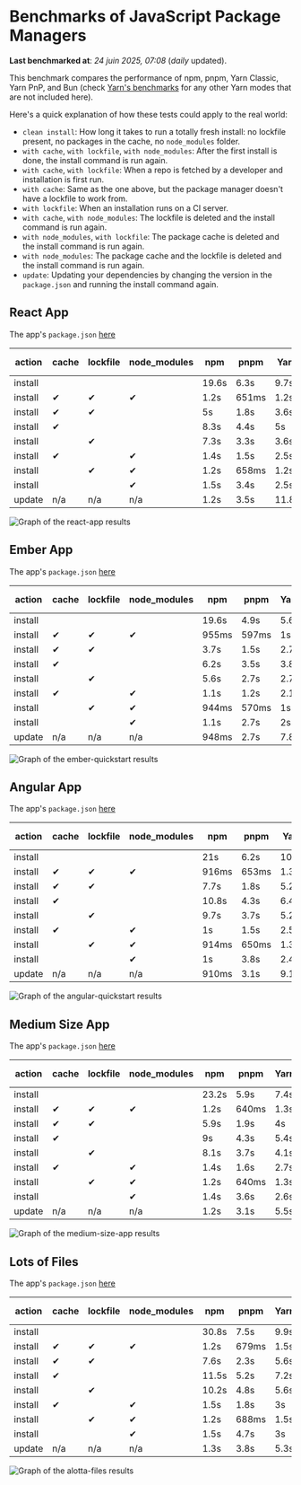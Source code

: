# Benchmarks of JavaScript Package Managers

**Last benchmarked at**: _24 juin 2025, 07:08_ (_daily_ updated).

This benchmark compares the performance of npm, pnpm, Yarn Classic, Yarn PnP, and Bun (check [Yarn's benchmarks](https://yarnpkg.com/benchmarks) for any other Yarn modes that are not included here).

Here's a quick explanation of how these tests could apply to the real world:

- `clean install`: How long it takes to run a totally fresh install: no lockfile present, no packages in the cache, no `node_modules` folder.
- `with cache`, `with lockfile`, `with node_modules`: After the first install is done, the install command is run again.
- `with cache`, `with lockfile`: When a repo is fetched by a developer and installation is first run.
- `with cache`: Same as the one above, but the package manager doesn't have a lockfile to work from.
- `with lockfile`: When an installation runs on a CI server.
- `with cache`, `with node_modules`: The lockfile is deleted and the install command is run again.
- `with node_modules`, `with lockfile`: The package cache is deleted and the install command is run again.
- `with node_modules`: The package cache and the lockfile is deleted and the install command is run again.
- `update`: Updating your dependencies by changing the version in the `package.json` and running the install command again.

## React App

The app's `package.json` [here](./fixtures/react-app/package.json)

| action  | cache | lockfile | node_modules| npm | pnpm | Yarn | Yarn PnP | Bun |
| ---     | ---   | ---      | ---         | --- | ---  | ---  | ---      | --- |
| install |       |          |             | 19.6s | 6.3s | 9.7s | 2.6s | 1.4s |
| install | ✔     | ✔        | ✔           | 1.2s | 651ms | 1.2s | n/a | 35ms |
| install | ✔     | ✔        |             | 5s | 1.8s | 3.6s | 982ms | 462ms |
| install | ✔     |          |             | 8.3s | 4.4s | 5s | 2.2s | 435ms |
| install |       | ✔        |             | 7.3s | 3.3s | 3.6s | 973ms | 437ms |
| install | ✔     |          | ✔           | 1.4s | 1.5s | 2.5s | n/a | 35ms |
| install |       | ✔        | ✔           | 1.2s | 658ms | 1.2s | n/a | 31ms |
| install |       |          | ✔           | 1.5s | 3.4s | 2.5s | n/a | 30ms |
| update  | n/a | n/a | n/a | 1.2s | 3.5s | 11.8s | 3s | 35ms |

<img alt="Graph of the react-app results" src="results/img/react-app.svg" />

## Ember App

The app's `package.json` [here](./fixtures/ember-quickstart/package.json)

| action  | cache | lockfile | node_modules| npm | pnpm | Yarn | Yarn PnP | Bun |
| ---     | ---   | ---      | ---         | --- | ---  | ---  | ---      | --- |
| install |       |          |             | 19.6s | 4.9s | 5.6s | 2.3s | 1.1s |
| install | ✔     | ✔        | ✔           | 955ms | 597ms | 1s | n/a | 27ms |
| install | ✔     | ✔        |             | 3.7s | 1.5s | 2.7s | 865ms | 350ms |
| install | ✔     |          |             | 6.2s | 3.5s | 3.8s | 1.9s | 365ms |
| install |       | ✔        |             | 5.6s | 2.7s | 2.7s | 867ms | 350ms |
| install | ✔     |          | ✔           | 1.1s | 1.2s | 2.1s | n/a | 28ms |
| install |       | ✔        | ✔           | 944ms | 570ms | 1s | n/a | 25ms |
| install |       |          | ✔           | 1.1s | 2.7s | 2s | n/a | 25ms |
| update  | n/a | n/a | n/a | 948ms | 2.7s | 7.8s | 2.7s | 28ms |

<img alt="Graph of the ember-quickstart results" src="results/img/ember-quickstart.svg" />

## Angular App

The app's `package.json` [here](./fixtures/angular-quickstart/package.json)

| action  | cache | lockfile | node_modules| npm | pnpm | Yarn | Yarn PnP | Bun |
| ---     | ---   | ---      | ---         | --- | ---  | ---  | ---      | --- |
| install |       |          |             | 21s | 6.2s | 10.7s | 2.7s | 1.9s |
| install | ✔     | ✔        | ✔           | 916ms | 653ms | 1.3s | n/a | 30ms |
| install | ✔     | ✔        |             | 7.7s | 1.8s | 5.2s | 1.2s | 876ms |
| install | ✔     |          |             | 10.8s | 4.3s | 6.4s | 2.3s | 835ms |
| install |       | ✔        |             | 9.7s | 3.7s | 5.2s | 1.2s | 838ms |
| install | ✔     |          | ✔           | 1s | 1.5s | 2.5s | n/a | 29ms |
| install |       | ✔        | ✔           | 914ms | 650ms | 1.3s | n/a | 28ms |
| install |       |          | ✔           | 1s | 3.8s | 2.4s | n/a | 26ms |
| update  | n/a | n/a | n/a | 910ms | 3.1s | 9.1s | 2.5s | 33ms |

<img alt="Graph of the angular-quickstart results" src="results/img/angular-quickstart.svg" />

## Medium Size App

The app's `package.json` [here](./fixtures/medium-size-app/package.json)

| action  | cache | lockfile | node_modules| npm | pnpm | Yarn | Yarn PnP | Bun |
| ---     | ---   | ---      | ---         | --- | ---  | ---  | ---      | --- |
| install |       |          |             | 23.2s | 5.9s | 7.4s | 2.8s | 1.3s |
| install | ✔     | ✔        | ✔           | 1.2s | 640ms | 1.3s | n/a | 31ms |
| install | ✔     | ✔        |             | 5.9s | 1.9s | 4s | 1.1s | 494ms |
| install | ✔     |          |             | 9s | 4.3s | 5.4s | 2.4s | 492ms |
| install |       | ✔        |             | 8.1s | 3.7s | 4.1s | 1.1s | 480ms |
| install | ✔     |          | ✔           | 1.4s | 1.6s | 2.7s | n/a | 31ms |
| install |       | ✔        | ✔           | 1.2s | 640ms | 1.3s | n/a | 30ms |
| install |       |          | ✔           | 1.4s | 3.6s | 2.6s | n/a | 29ms |
| update  | n/a | n/a | n/a | 1.2s | 3.1s | 5.5s | 2.3s | 40ms |

<img alt="Graph of the medium-size-app results" src="results/img/medium-size-app.svg" />

## Lots of Files

The app's `package.json` [here](./fixtures/alotta-files/package.json)

| action  | cache | lockfile | node_modules| npm | pnpm | Yarn | Yarn PnP | Bun |
| ---     | ---   | ---      | ---         | --- | ---  | ---  | ---      | --- |
| install |       |          |             | 30.8s | 7.5s | 9.9s | 3.3s | 2s |
| install | ✔     | ✔        | ✔           | 1.2s | 679ms | 1.5s | n/a | 41ms |
| install | ✔     | ✔        |             | 7.6s | 2.3s | 5.6s | 1.3s | 730ms |
| install | ✔     |          |             | 11.5s | 5.2s | 7.2s | 2.8s | 718ms |
| install |       | ✔        |             | 10.2s | 4.8s | 5.6s | 1.3s | 724ms |
| install | ✔     |          | ✔           | 1.5s | 1.8s | 3s | n/a | 40ms |
| install |       | ✔        | ✔           | 1.2s | 688ms | 1.5s | n/a | 36ms |
| install |       |          | ✔           | 1.5s | 4.7s | 3s | n/a | 36ms |
| update  | n/a | n/a | n/a | 1.3s | 3.8s | 5.3s | 2.8s | 84ms |

<img alt="Graph of the alotta-files results" src="results/img/alotta-files.svg" />